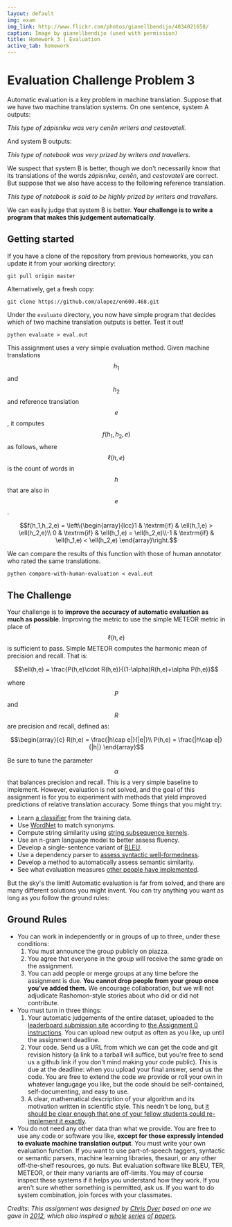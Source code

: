 ```yaml
---
layout: default
img: exam
img_link: http://www.flickr.com/photos/gianellbendijo/4034021658/
caption: Image by gianellbendijo (used with permission)
title: Homework 3 | Evaluation
active_tab: homework
---
```


Evaluation <span class="text-muted">Challenge Problem 3</span>
==============================================================

Automatic evaluation is a key problem in machine translation. 
Suppose that we have two machine translation systems. On one 
sentence, system A outputs:

_This type of zápisníku was very ceněn writers and cestovateli._

And system B outputs:

_This type of notebook was very prized by writers and travellers._

We suspect that system B is better, though we don't necessarily
know that its translations of the words _zápisníku_, _ceněn_,
and _cestovateli_ are correct. But suppose that we also have
access to the following reference translation.

_This type of notebook is said to be highly prized by writers and travellers._

We can easily judge that system B is better. __Your challenge is to 
write a program that makes this judgement automatically__.

Getting started
---------------

If you have a clone of the repository from 
previous homeworks, you can update it 
from your working directory:

    git pull origin master

Alternatively, get a fresh copy:

    git clone https://github.com/alopez/en600.468.git

Under the `evaluate` directory, you now have simple program
that decides which of two machine translation outputs is better.
Test it out!

    python evaluate > eval.out

This assignment uses a very simple evaluation method. Given
machine translations $$h_1$$ and $$h_2$$ and reference translation
$$e$$, it computes $$f(h_1, h_2, e)$$ as follows, where $$\ell(h,e)$$ 
is the count of words in $$h$$ that are also in $$e$$.

<center>
$$f(h_1,h_2,e) = \left\{\begin{array}{lcc}1 & \textrm{if} & \ell(h_1,e) > \ell(h_2,e)\\ 0  & \textrm{if} & \ell(h_1,e) = \ell(h_2,e)\\-1  & \textrm{if} & \ell(h_1,e) < \ell(h_2,e) \end{array}\right.$$
</center>

We can compare the results of this function with those of human 
annotator who rated the same translations.

    python compare-with-human-evaluation < eval.out
    
The Challenge
-------------

Your challenge is to __improve the accuracy of automatic evaluation as 
much as possible__. Improving the metric to use the simple METEOR metric
in place of $$\ell(h, e)$$ is sufficient to pass. Simple METEOR computes
the harmonic mean of precision and recall. That is:

<center>
$$\ell(h,e) = \frac{P(h,e)\cdot R(h,e)}{(1-\alpha)R(h,e)+\alpha P(h,e)}$$
</center>

where $$P$$ and $$R$$ are precision and recall, defined as:

<center>
$$\begin{array}{c}
R(h,e) = \frac{|h\cap e|}{|e|}\\
P(h,e) = \frac{|h\cap e|}{|h|}
\end{array}$$
</center>

Be sure to tune the parameter $$\alpha$$ that balances precision and
recall. This is a very simple 
baseline to implement. However, evaluation is not solved,
and the goal of this assignment is for you to experiment with methods
that yield improved predictions of relative translation accuracy. Some
things that you might try:

* Learn [a classifier](http://aclweb.org/anthology//W/W11/W11-2113.pdf) from the training data.
* Use [WordNet](http://wordnet.princeton.edu/) to match synonyms.
* Compute string similarity using [string subsequence kernels](http://jmlr.org/papers/volume2/lodhi02a/lodhi02a.pdf).
* Use an n-gram language model to better assess fluency.
* Develop a single-sentence variant of [BLEU](http://aclweb.org/anthology//P/P02/P02-1040.pdf).
* Use a dependency parser to [assess syntactic well-formedness](http://ssli.ee.washington.edu/people/jgk/dist/metaweb/mtjournal.pdf).
* Develop a method to automatically assess semantic similarity.
* See what evaluation measures [other people have implemented](http://www.statmt.org/wmt10/pdf/wmt10-overview.pdf).

But the sky's the limit! Automatic evaluation is far from solved, and there
are many different solutions you might invent. You can try anything you want 
as long as you follow the ground rules:

Ground Rules
------------

* You can work in independently or in groups of up to three, under these 
  conditions: 
  1. You must announce the group publicly on piazza.
  1. You agree that everyone in the group will receive the same grade on the assignment. 
  1. You can add people or merge groups at any time before the assignment is
     due. **You cannot drop people from your group once you've added them.**
  We encourage collaboration, but we will not adjudicate Rashomon-style 
  stories about who did or did not contribute.
* You must turn in three things:
  1. Your automatic judgements of the entire dataset, uploaded to the [leaderboard submission site](http://jhumtclass.appspot.com) according to <a href="assignment0.html">the Assignment 0 instructions</a>. You can upload new output as often
     as you like, up until the assignment deadline. 
  1. Your code. Send us a URL from which we can get the code and git revision
     history (a link to a tarball will suffice, but you're free to send us a 
     github link if you don't mind making your code public). This is due at the
     deadline: when you upload your final answer, send us the code.
     You are free to extend the code we provide or roll your own in whatever
     langugage you like, but the code should be self-contained, 
     self-documenting, and easy to use. 
  1. A clear, mathematical description of your algorithm and its motivation
     written in scientific style. This needn't be long, but [it should be
     clear enough that one of your fellow students could re-implement it 
     exactly](hw-writing-exercise.html).
*  You do not need any other data than what we provide. You are
   free to use any code or software you like, __except for those
   expressly intended to evaluate machine translation output__. 
   You must write your own evaluation function. If you want to use 
   part-of-speech taggers, syntactic or semantic parsers, machine
   learning libraries, thesauri, or any other off-the-shelf resources,
   go nuts. But evaluation software like BLEU, TER, METEOR, or their
   many variants are off-limits. You may of course inspect these systems 
   if it helps you understand how they work. If you aren't sure whether 
   something is permitted, ask us. If you want to do system combination, 
   join forces with your classmates.

*Credits: This assignment was designed by [Chris Dyer](http://www.cs.cmu.edu/~cdyer)
 based on one we gave in [2012](http://mt-class.org/past/jhu/2012/hw3.html), which also inspired a 
 [whole](http://aclweb.org/anthology//W/W12/W12-3101.pdf)
 [series](http://aclweb.org/anthology//W/W12/W12-3102.pdf) 
 [of](http://hltc.cs.ust.hk/iwslt/proceedings/paper_34.pdf) 
 [papers](http://aclweb.org/anthology//P/P13/P13-1139.pdf).*
